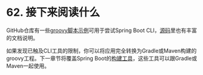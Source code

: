 # 62. 接下来阅读什么

GitHub仓库有一些[groovy脚本示例](https://github.com/spring-projects/spring-boot/tree/v1.4.1.RELEASE/spring-boot-cli/samples)可用于尝试Spring Boot CLI，[源码](https://github.com/spring-projects/spring-boot/tree/v1.4.1.RELEASE/spring-boot-cli/src/main/java/org/springframework/boot/cli)里也有丰富的文档说明。

如果发现已触及CLI工具的限制，你可以将应用完全转换为Gradle或Maven构建的groovy工程。下一章节将覆盖Spring Boot的[构建工具](https://github.com/cwiki-us-spring-guides/Spring-Boot-Reference-Guide/tree/0047aa8098a650dde0c93f4d2e91754c83468c4b/VIII.%20Build%20tool%20plugins/README.md)，这些工具可以跟Gradle或Maven一起使用。

